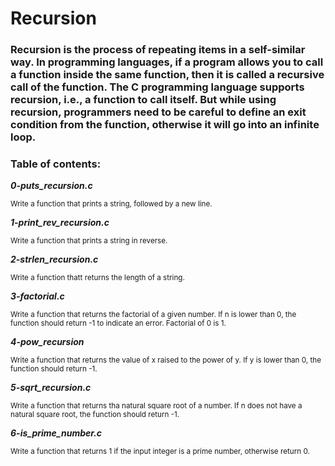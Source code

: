 # Recursion
### Recursion is the process of repeating items in a self-similar way. In programming languages, if a program allows you to call a function inside the same function, then it is called a recursive call of the function. The C programming language supports recursion, i.e., a function to call itself. But while using recursion, programmers need to be careful to define an exit condition from the function, otherwise it will go into an infinite loop.
### Table of contents:
***0-puts_recursion.c***

<sub>Write a function that prints a string, followed by a new line.</sub>

***1-print_rev_recursion.c***

<sub>Write a function that prints a string in reverse.</sub>

***2-strlen_recursion.c***

<sub>Write a function thatt returns the length of a string.</sub>

***3-factorial.c***

<sub>Write a function that returns the factorial of a given number. If n is lower than 0, the function should return -1 to indicate an error. Factorial of 0 is 1.</sub>

***4-pow_recursion***

<sub>Write a function that returns the value of x raised to the power of y. If y is lower than 0, the function should return -1.</sub>

***5-sqrt_recursion.c***

<sub>Write a function that returns tha natural square root of a number. If n does not have a natural square root, the function should return -1.</sub>

***6-is_prime_number.c***

<sub>Write a function that returns 1 if the input integer is a prime number, otherwise return 0.</sub>

